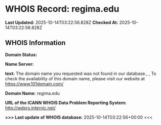 # WHOIS Record: regima.edu

**Last Updated:** 2025-10-14T03:22:56.828Z
**Checked At:** 2025-10-14T03:22:56.828Z

## WHOIS Information

**Domain Status:** 

**Name Server:** 

**text:** The domain name you requested was not found in our database., , To check the availability of this domain name, please visit our website at https://www.101domain.com/

**Domain Name:** regima.edu

**URL of the ICANN WHOIS Data Problem Reporting System:** http://wdprs.internic.net/

**>>> Last update of WHOIS database:** 2025-10-14T03:22:56+00:00 <<<

